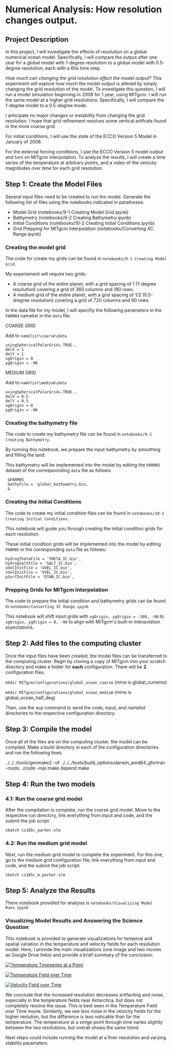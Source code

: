 # Numerical Analysis: How resolution changes output. 

## Project Description
In this project, I will investigate the effects of resolution on a global numerical ocean model. Specifically, I will compare the output after one year for a global model with 1-degree resolution to a global model with 0.5-degree resolution, each with a 60s time step. 
 
_How much can changing the grid resolution effect the model output?_
This experiment will explore how much the model output is altered by simply changing the grid resolution of the model. 
To investigate this question, I will run a model simulation beginning in 2008 for 1 year, using MITgcm. I will run the same model at a higher grid resolutions. Specifically, I will compare the 1-degree model to a 0.5-degree mode. 

I anticipate no major changes or instability from changing the grid resolution. I hope that grid refinement resolves some vertical artifcats found in the more coarse grid.  

For initial conditions, I will use the state of the ECCO Version 5 Model in January of 2008. 

For the external forcing conditions, I use the ECCO Version 5 model output and turn on MITgcm interpolation. To analyze the results, I will create a time series of the temperature at arbitrary points, and a video of the velocity magnitudes over time for each grid resolution.  


## Step 1: Create the Model Files
Several input files need to be created to run the model. Generate the following list of files using the notebooks indicated in paratheses:

- Model Grid (notebooks/9-1 Creating Model Grid.ipynb)
- Bathymetry (notebooks/9-2 Creating Bathymetry.ipynb)
- Initial Conditions (notebooks/10-2 Creating Initial Conditions.ipynb)
- Grid Prepping for MITgcm Interpolation (notebooks/Converting XC Range.ipynb)

### Creating the model grid
The code for create my grids can be found in `notebooks/9-1 Creating Model Grid`.

My experiement will require two grids: 
- A coarse grid of the entire planet, with a grid spacing of 1 (1-degree resolution) covering a grid of 360 columns and 180 rows. 
- A medium grid of the entire planet, with a grid spacing of 1/2 (0.5-dregree resolution) covering a grid of 720 columns and 90 rows. 

In the data file for my model, I will specifiy the following parameters in the `PARM04` namelist in the `data` file:

COARSE GRID

Add to `namelist\coarse\data`
```
usingSphericalPolarGrid=.TRUE., 
delX = 1  
delY = 1  
xgOrigin = 0  
ygOrigin = -90   
```

MEDIUM GRID

Add to `namelist\medium\data`
```
usingSphericalPolarGrid=.TRUE., 
delX = 0.5  
delY = 0.5  
xgOrigin = 0  
ygOrigin = -90   
```

### Creating the bathymetry file
The code to create my bathymetry file can be found in `notebooks/9-2 Creating Bathymetry`. 

By running this notebook, we prepare the input bathymetry by smoothing and filling the land. 

This bathymetry will be implemented into the model by editing the `PARM05` dataset of the correspoonding `data` file as follows:
```
 &PARM05
 bathyFile = 'global_bathymetry.bin,
 &
```

### Creating the Initial Conditions
The code to create my initial condition files can be found in `notebooks/10-2 Creating Initial Conditions`. 

This notebook will guide you through creating the initial condition grids for each resolution. 

These initial condition grids will be implemented into the model by editing `PARM05` in the corresponding `data` file as follows:
```
hydrogThetaFile = 'THETA_IC.bin',
hydrogSaltFile = 'SALT_IC.bin',
uVelInitFile = 'UVEL_IC.bin',
vVelInitFile = 'VVEL_IC.bin',
pSurfInitFile = 'ETAN_IC.bin',
```

### Prepping Grids for MITgcm Interpolation
The code to prepare the initial condition and bathymetry grids can be found in `noteboke/Converting XC Range.ipynb`

This notebook will shift input grids with `xgOrigin, ygOrigin = -180, -90` to `xgOrigin, ygOrigin = 0, -90` to align with MITgcm's built-in interpolation expectations. 


## Step 2: Add files to the computing cluster

Once the input files have been created, the model files can be transferred to the computing cluster. Begin by cloning a copy of MITgcm into your scratch directory and make a folder for **each** configuration. There will be **2** configuration files. 

`mkdir MITgcm/configurations/global_ocean_coarse` (mine is global_currents) 

`mkdir MITgcm/configurations/global_ocean_medium` (mine is global_ocean_half_deg)

Then, use the scp command to send the code, input, and namelist directories to the respective configuration directory.

## Step 3: Compile the model

Once all of the files are on the computing cluster, the model can be compiled. Make a build directory in each of the configuration directories and run the following lines:

../../../tools/genmake2 -of ../../../tools/build_options/darwin_amd64_gfortran -mods ../code -mpi
make depend
make


## Step 4: Run the two models
### 4.1: Run the coarse grid model

After the compilation is complete, run the coarse grid model. Move to the respective run directory, link everything from input and code, and the submit the job script:

`sbatch cs185c_parker.slm`

### 4.2: Run the medium grid model

Next, run the medium grid model to complete the experiment. For this one, go to the medium grid configuration file, link everything from input and code, and the submit the job script:

`sbatch cs185c_m_parker.slm`

## Step 5: Analyze the Results

There notebook provided for analysis is `notebooks/Visualizing Model Runs.ipynb`

### Visualizing Model Results and Answering the Science Question
This notebook is provided to generate visualizations for temporal and spatial variation in the temperature and velocity fields for each resolution model. Here, I provide the main visualizations (one image and two movies as Google Drive links) and provide a brief summary of the conclusion: 

[![Temperature Timeseries at a Point](https://drive.usercontent.google.com/download?id=1UxwiG6XX8usgCsUA_Sm4hAQowJrqHdNI)](https://drive.google.com/file/d/1UxwiG6XX8usgCsUA_Sm4hAQowJrqHdNI/view?usp=sharing)

[![Temperature Field over Time](https://drive.usercontent.google.com/download?id=1zr9FYMXuDxE-CAzP7AkM0-7ktb5UQUrp)](https://drive.google.com/file/d/1zr9FYMXuDxE-CAzP7AkM0-7ktb5UQUrp/view?usp=sharing)

[![Velocity Field over Time](https://drive.usercontent.google.com/download?id=16J5sD1K1fEmx-0LBqpOuZO9GcqcyHHr4)](https://drive.google.com/file/d/16J5sD1K1fEmx-0LBqpOuZO9GcqcyHHr4/view?usp=sharing)

We conclude that the increased resolution decreases artifacting and noise, especially in the temperature fields near Antarctica, but does not completely resolve the issue. This is best seen in the Temperature Field over Time movie. Similarily, we see less noise in the velocity fields for the higher reolution, but the difference is less noticable than for the temperature. The temperature at a sinlge point through time varies slightly between the two resolutions, but overall shows the same trend. 

Next steps could include running the model at a finer resolution and varying stability parameters. 





